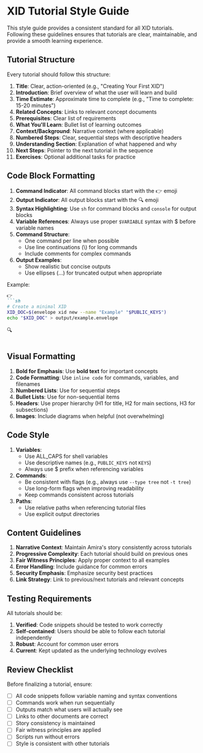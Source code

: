 # XID Tutorial Style Guide

This style guide provides a consistent standard for all XID tutorials. Following these guidelines ensures that tutorials are clear, maintainable, and provide a smooth learning experience.

## Tutorial Structure

Every tutorial should follow this structure:

1. **Title**: Clear, action-oriented (e.g., "Creating Your First XID")
2. **Introduction**: Brief overview of what the user will learn and build
3. **Time Estimate**: Approximate time to complete (e.g., "Time to complete: 15-20 minutes")
4. **Related Concepts**: Links to relevant concept documents
5. **Prerequisites**: Clear list of requirements
6. **What You'll Learn**: Bullet list of learning outcomes
7. **Context/Background**: Narrative context (where applicable)
8. **Numbered Steps**: Clear, sequential steps with descriptive headers
9. **Understanding Section**: Explanation of what happened and why
10. **Next Steps**: Pointer to the next tutorial in the sequence
11. **Exercises**: Optional additional tasks for practice

## Code Block Formatting

1. **Command Indicator**: All command blocks start with the 👉 emoji
2. **Output Indicator**: All output blocks start with the 🔍 emoji
3. **Syntax Highlighting**: Use `sh` for command blocks and `console` for output blocks
4. **Variable References**: Always use proper `$VARIABLE` syntax with $ before variable names
5. **Command Structure**:
   - One command per line when possible
   - Use line continuations (\\) for long commands
   - Include comments for complex commands
6. **Output Examples**:
   - Show realistic but concise outputs
   - Use ellipses (...) for truncated output when appropriate

Example:

```markdown
👉 
```sh
# Create a minimal XID
XID_DOC=$(envelope xid new --name "Example" "$PUBLIC_KEYS")
echo "$XID_DOC" > output/example.envelope
```

🔍 
```console
```

## Visual Formatting

1. **Bold for Emphasis**: Use **bold text** for important concepts
2. **Code Formatting**: Use `inline code` for commands, variables, and filenames
3. **Numbered Lists**: Use for sequential steps
4. **Bullet Lists**: Use for non-sequential items
5. **Headers**: Use proper hierarchy (H1 for title, H2 for main sections, H3 for subsections)
6. **Images**: Include diagrams when helpful (not overwhelming)

## Code Style

1. **Variables**:
   - Use ALL_CAPS for shell variables
   - Use descriptive names (e.g., `PUBLIC_KEYS` not `KEYS`)
   - Always use $ prefix when referencing variables
2. **Commands**:
   - Be consistent with flags (e.g., always use `--type tree` not `-t tree`)
   - Use long-form flags when improving readability
   - Keep commands consistent across tutorials
3. **Paths**:
   - Use relative paths when referencing tutorial files
   - Use explicit output directories

## Content Guidelines

1. **Narrative Context**: Maintain Amira's story consistently across tutorials
2. **Progressive Complexity**: Each tutorial should build on previous ones
3. **Fair Witness Principles**: Apply proper context to all examples
4. **Error Handling**: Include guidance for common errors
5. **Security Emphasis**: Emphasize security best practices
6. **Link Strategy**: Link to previous/next tutorials and relevant concepts

## Testing Requirements

All tutorials should be:

1. **Verified**: Code snippets should be tested to work correctly
2. **Self-contained**: Users should be able to follow each tutorial independently
3. **Robust**: Account for common user errors
4. **Current**: Kept updated as the underlying technology evolves

## Review Checklist

Before finalizing a tutorial, ensure:

- [ ] All code snippets follow variable naming and syntax conventions
- [ ] Commands work when run sequentially
- [ ] Outputs match what users will actually see
- [ ] Links to other documents are correct
- [ ] Story consistency is maintained
- [ ] Fair witness principles are applied
- [ ] Scripts run without errors
- [ ] Style is consistent with other tutorials